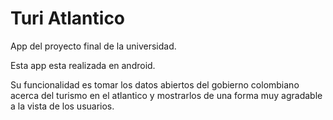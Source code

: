 # Turi Atlantico

App del proyecto final de la universidad.

Esta app esta realizada en android.

Su funcionalidad es tomar los datos abiertos del gobierno colombiano acerca del turismo en el atlantico y mostrarlos de una forma muy agradable a la vista de los usuarios.
